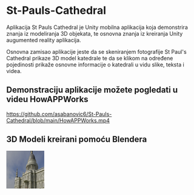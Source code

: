# St-Pauls-Cathedral

Aplikacija St Pauls Cathedral je Unity mobilna aplikacija koja demonstrira znanja iz modeliranja 3D objekata, te osnovna znanja iz kreiranja Unity augumented reality aplikacija.

Osnovna zamisao aplikacije jeste da se skeniranjem fotografije St Paul's Cathedral prikaze 3D model katedrale te da se klikom na određene pojedinosti prikaže osnovne informacije o katedrali u vidu slike, teksta i videa. 

## Demonstraciju aplikacije možete pogledati u videu  HowAPPWorks 

https://github.com/asabanovic6/St-Pauls-Cathedral/blob/main/HowAPPWorks.mp4


## 3D Modeli kreirani pomoću Blendera

<img src="https://github.com/asabanovic6/St-Pauls-Cathedral/blob/main/Renderi/render3.jpg" width="100" height="100">


